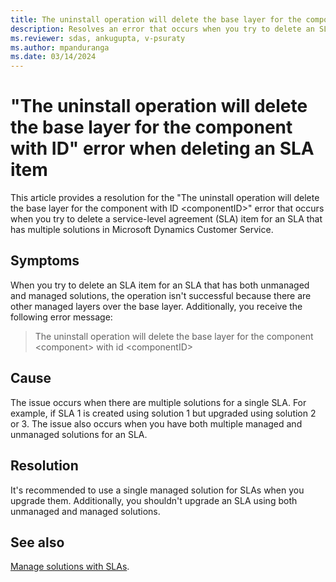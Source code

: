 ```yaml
---
title: The uninstall operation will delete the base layer for the component
description: Resolves an error that occurs when you try to delete an SLA item for an SLA with multiple solutions in Microsoft Dynamics Customer Service.
ms.reviewer: sdas, ankugupta, v-psuraty
ms.author: mpanduranga
ms.date: 03/14/2024
---
```

# "The uninstall operation will delete the base layer for the component with ID" error when deleting an SLA item

This article provides a resolution for the "The uninstall operation will delete the base layer for the component with ID \<componentID>" error that occurs when you try to delete a service-level agreement (SLA) item for an SLA that has multiple solutions in Microsoft Dynamics Customer Service.

## Symptoms

When you try to delete an SLA item for an SLA that has both unmanaged and managed solutions, the operation isn't successful because there are other managed layers over the base layer. Additionally, you receive the following error message:

> The uninstall operation will delete the base layer for the component \<component> with id \<componentID>

## Cause

The issue occurs when there are multiple solutions for a single SLA. For example, if SLA 1 is created using solution 1 but upgraded using solution 2 or 3. The issue also occurs when you have both multiple managed and unmanaged solutions for an SLA.

## Resolution

It's recommended to use a single managed solution for SLAs when you upgrade them. Additionally, you shouldn't upgrade an SLA using both unmanaged and managed solutions.

## See also

[Manage solutions with SLAs](/dynamics365/customer-service/administer/manage-solution).
